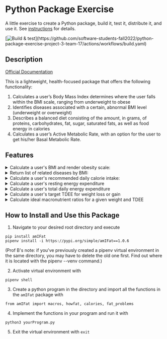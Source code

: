 # Python Package Exercise

A little exercise to create a Python package, build it, test it, distribute it, and use it. See [instructions](./instructions.md) for details.

[![Build & test](https://github.com/software-students-fall2022/python-package-exercise-project-3-team-17/actions/workflows/build.yaml/badge.svg?)](https://github.com/software-students-fall2022/python-package-exercise-project-3-team-17/actions/workflows/build.yaml)


## Description

[Official Documentation](https://pypi.org/project/amIFat/#description) <br>

This is a lightweight, health-focused package that offers the following functionality: <br>

<ol>
    <li>Calculates a user’s Body Mass Index determines where the user falls within the BMI scale, ranging from underweight to obese</li>
    <li>Identifies diseases associated with a certain, abnormal BMI level (underweight or overweight)</li>
    <li>Describes a balanced diet consisting of the amount, in grams, of proteins, carbohydrates, fat, sugar, saturated fats, as well as food energy in calories</li>
    <li>Calculates a user’s Active Metabolic Rate, with an option for the user to get his/her Basal Metabolic Rate.</li>
</ol>

## Features

<details>
<summary>Calculate a user's BMI and render obesity scale:</summary>

    howfat(age, height, weight, scale):
    //Returns bmi score, scale

    /More details about parameters:

    * age - integer value representing age
    * height - numeric value representing height
        * metric - float value in (cm)
        * imperial - float value in (in)
    * weight- numeric value representing weight
        * metric - float value in (kg)
        * imperial - float value in (lbs)
    * scale
        * "i" for imperial
        * "m" for metric
    
    /Disclosure:
    BMI and its respective obesity scale may not reflect a precise overview of one's health conditions, especially for ages under 18 and above 65.
    
</details>

<details>
<summary>Return list of related diseases by BMI:</summary>

    fat_problems(bmi):
    //Returns related diseases

</details>

<details>
<summary>Calculate a user's recommended daily calorie intake: </summary>

    calories(age, gender, height, weight, activityLevel, scale):
    //Returns recommended daily calorie intake

    /More details about parameters

    * age - integer value representing age
    * gender
        * "f" for female
        * "m" for male
    * height - numeric value representing height
        * metric - float value in (cm)
        * imperial - float value in (in)
    * weight - numeric value representing weight
        * metric - float value in (kgs)
        * imperial - float value in (lbs)
    * activityLevel- numeric value (integer) representing a user's activity level
        Use scale below:
        0-Basal Metabolic Rate
        1-Sedentary: little or no exercise
        2-Lightly active: exercise 1-3 times a week
        3-Moderately active: exercise 3-5 times a week
        4-Active: exercise 6-7 times a week
        5-Very active: hard exercise 6-7 times a week
    * scale
        * "i" for imperial
        * "m" for metric

</details>

<details>

<summary>Calculate a user's resting energy expenditure</summary>

    calculateREE(age, gender, height, weight, scale):
    
    More details about parameters:

    * age - integer value representing age
    * gender
        "f" for female
        "m" for male
    * height - numeric value representing height
        * metric - float value in (cm)
        * imperial - float value in (in)
    * weight - numeric value representing weight
         * metric - float value in (kgs)
        * imperial - float value in (lbs)
    * scale
        * "i" for imperial
        * "m" for metric
    
</details>

<details>

<summary>Calculate a user's total daily energy expenditure</summary>

    calculateTDEE(REE, userActivityLevel)
    
    More details about parameters

    * REE - Resting Energy Expenditure in calories (how many calories burned at rest)

    * userActivityLevel- numeric value (integer) representing a user's activity level
        Use scale below:
        1 - Sedentary: Just everyday activities like a bit of walking, a couple of flights of stairs, eating, talking, etc. (REE X 1.2)

        2 - Lightly active: Any activity that burns an additional 200-400 calories for females or 250-500 calories for males. (REE x 1.375)

        3 - Moderately active: Any activity that burns an additional 400-650 calories for females or 500-800 calories for males. (REE x 1.55)
        
        4 - Very Active: Any activity that burns an additional 650+ calories for females or 800+ calories for males. (REE x 1.725)
    
</details>

<details>

<summary>Calculate a user's target TDEE for weight loss or gain</summary>

    weightLossOrGainCalculator(TDEE, lossOrGain)
    
    More details about parameters

    * weight - numeric value representing weight
    q   * metric - float value in (kgs)
        * imperial - float value in (lbs)

    * lossOrGain
        * 'l' for loss - aiming to lose weight
        * 'g' for gain - aiming to gain weight
    * scale
        * "i" for imperial
        * "m" for metric

    
</details>

<details>

<summary>Calculate ideal macronutrient ratios for a given weight and TDEE</summary>

    macros(weight, targetTDEE, scale)
    
    More details about parameters

    * TDEE - total daily energy expenditure in calories (amount of energy your body burns in a day)

    * lossOrGain
        * 'l' for loss - aiming to lose weight
        * 'g' for gain - aiming to gain weight
    
</details>

## How to Install and Use this Package

1. Navigate to your desired root directory and execute 

```
pip install amIFat
pipenv install -i https://pypi.org/simple/amIFat==1.0.6
```

(Prof B's note: if you've previously created a pipenv virtual environment in the same directory, you may have to delete the old one first. Find out where it is located with the pipenv --venv command.)

2. Activate virtual environment with 
```
pipenv shell
```
3. Create a python program in the directory and import all the functions in the ```amIFat``` package with 

```
from amIFat import macros, howfat, calories, fat_problems
```
4. Implement the functions in your program and run it with 

```
python3 yourProgram.py
```
5. Exit the virtual environment with ```exit```


